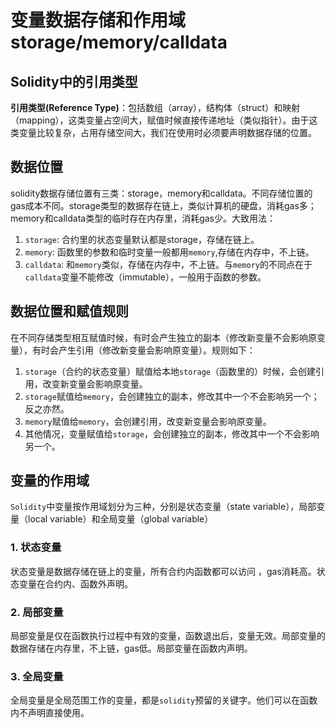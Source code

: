 # 变量数据存储和作用域 storage/memory/calldata

## Solidity中的引用类型

**引用类型(Reference Type)**：包括数组（array），结构体（struct）和映射（mapping），这类变量占空间大，赋值时候直接传递地址（类似指针）。由于这类变量比较复杂，占用存储空间大，我们在使用时必须要声明数据存储的位置。

## 数据位置

solidity数据存储位置有三类：storage，memory和calldata。不同存储位置的gas成本不同。storage类型的数据存在链上，类似计算机的硬盘，消耗gas多；memory和calldata类型的临时存在内存里，消耗gas少。大致用法：

1. `storage`: 合约里的状态变量默认都是storage，存储在链上。
2. `memory`: 函数里的参数和临时变量一般都用`memory`,存储在内存中，不上链。
3. `calldata`: 和`memory`类似，存储在内存中，不上链。与`memory`的不同点在于`calldata`变量不能修改（immutable），一般用于函数的参数。

## 数据位置和赋值规则

在不同存储类型相互赋值时候，有时会产生独立的副本（修改新变量不会影响原变量），有时会产生引用（修改新变量会影响原变量）。规则如下：

1. `storage`（合约的状态变量）赋值给本地`storage`（函数里的）时候，会创建引用，改变新变量会影响原变量。
2. `storage`赋值给`memory`，会创建独立的副本，修改其中一个不会影响另一个；反之亦然。
3. `memory`赋值给`memory`，会创建引用，改变新变量会影响原变量。
4. 其他情况，变量赋值给`storage`，会创建独立的副本，修改其中一个不会影响另一个。

## 变量的作用域

`Solidity`中变量按作用域划分为三种，分别是状态变量（state variable），局部变量（local variable）和全局变量（global variable）

### 1. 状态变量

状态变量是数据存储在链上的变量，所有合约内函数都可以访问 ，gas消耗高。状态变量在合约内、函数外声明。

### 2. 局部变量

局部变量是仅在函数执行过程中有效的变量，函数退出后，变量无效。局部变量的数据存储在内存里，不上链，gas低。局部变量在函数内声明。

### 3. 全局变量

全局变量是全局范围工作的变量，都是`solidity`预留的关键字。他们可以在函数内不声明直接使用。

